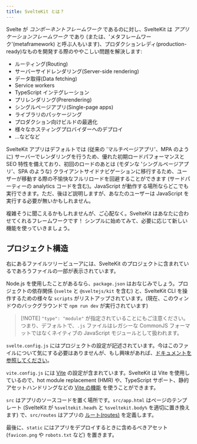 ```yaml
---
title: SvelteKit とは？
---
```


Svelte が _コンポーネントフレームワーク_ であるのに対し、SvelteKit は _アプリケーションフレームワーク_ であり (または、'メタフレームワーク'(metaframework) と呼ぶ人もいます)、プロダクションレディ(production-ready)なものを開発する際のややこしい問題を解決します:

- ルーティング(Routing)
- サーバーサイドレンダリング(Server-side rendering)
- データ取得(Data fetching)
- Service workers
- TypeScript インテグレーション
- プリレンダリング(Prerendering)
- シングルページアプリ(Single-page apps)
- ライブラリのパッケージング
- プロダクション向けビルドの最適化
- 様々なホスティングプロバイダーへのデプロイ
- ...などなど

SvelteKit アプリはデフォルトでは (従来の 'マルチページアプリ'、MPA のように) サーバーでレンダリングを行うため、優れた初期ロードパフォーマンスと SEO 特性を備えており、初回のロードのあとは (モダンな 'シングルページアプリ'、SPA のような) クライアントサイドナビゲーションに移行するため、ユーザーが移動する際の不愉快なフルリロードを回避することができます (サードパーティーの analytics コードを含む)。JavaScript が動作する場所ならどこでも実行できます。ただ、後ほど説明しますが、あなたのユーザーは JavaScript を実行する必要が無いかもしれません。

複雑そうに聞こえるかもしれませんが、ご心配なく。SvelteKit はあなたに合わせてくれるフレームワークです！ シンプルに始めてみて、必要に応じて新しい機能を使っていきましょう。

## プロジェクト構造 <!--Project-structure-->

右にあるファイルツリービューアには、SvelteKit のプロジェクトに含まれているであろうファイルの一部が表示されています。

Node.js を使用したことがあるなら、`package.json` はおなじみでしょう。プロジェクトの依存関係 (`svelte` と `@sveltejs/kit` を含む) と、SvelteKit CLI を操作するための様々な `scripts` がリストアップされています。(現在、このウィンドウのバックグラウンドで `npm run dev` が実行されています)

> [!NOTE] `"type": "module"` が指定されていることにもご注意ください。つまり、デフォルトで、`.js` ファイルはレガシーな CommonJS フォーマットではなくネイティブの JavaScript モジュールとして扱われます。

`svelte.config.js` にはプロジェクトの設定が記述されています。今はこのファイルについて気にする必要はありませんが、もし興味があれば、[ドキュメントを参照してください](/docs/kit/configuration)。

`vite.config.js` には [Vite](https://vitejs.dev/) の設定が含まれています。SvelteKit は Vite を使用しているので、hot module replacement (HMR) や、TypeScript サポート、静的アセットハンドリングなどの [Vite の機能](https://vitejs.dev/guide/features.html) を使うことができます。

`src` はアプリのソースコードを置く場所です。`src/app.html` はページのテンプレート (SvelteKit が `%sveltekit.head%` と `%sveltekit.body%` を適切に置き換えます) で、`src/routes` はアプリの [ルート(routes)](/tutorial/kit/pages) を定義します。

最後に、`static` にはアプリをデプロイするときに含めるべきアセット (`favicon.png` や `robots.txt` など) を置きます。
